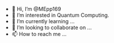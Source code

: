 - 👋 Hi, I’m @MEpp169
- 👀 I’m interested in Quantum Computing.
- 🌱 I’m currently learning ...
- 💞️ I’m looking to collaborate on ...
- 📫 How to reach me ...

<!---
MEpp169/MEpp169 is a ✨ special ✨ repository because its `README.md` (this file) appears on your GitHub profile.
You can click the Preview link to take a look at your changes.
--->

